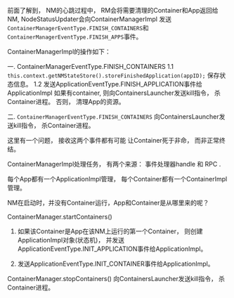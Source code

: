 
前面了解到， NM的心跳过程中， RM会将需要清理的Container和App返回给NM, NodeStatusUpdater会向ContainerManagerImpl
发送`ContainerManagerEventType.FINISH_CONTAINERS`和`ContainerManagerEventType.FINISH_APPS`事件。

ContainerManagerImpl的操作如下：

一. ContainerManagerEventType.FINISH_CONTAINERS
 1.1 `this.context.getNMStateStore().storeFinishedApplication(appID);` 保存状态信息。
 1.2 发送ApplicationEventType.FINISH_APPLICATION事件给ApplicationImpl
     如果有container, 则向ContainersLauncher发送kill指令， 杀Container进程。
     否则， 清理App的资源。
 
二. `ContainerManagerEventType.FINISH_CONTAINERS` 
     向ContainersLauncher发送kill指令， 杀Container进程。

这里有一个问题， 接收这两个事件都有可能 让Container死于非命， 而非正常终结。



ContainerManagerImpl处理任务， 有两个来源： 事件处理器handle 和 RPC .

 
每个App都有一个ApplicationImpl管理， 每个Container都有一个ContainerImpl管理。


NM在启动时，并没有Container运行，App和Container是从哪里来的呢？ 

ContainerManager.startContainers()

1. 如果该Container是App在该NM上运行的第一个Container， 则创建ApplicationImpl对象(状态机)， 
   并发送ApplicationEventType.INIT_APPLICATION事件给ApplicationImpl。

2. 发送ApplicationEventType.INIT_CONTAINER事件给ApplicationImpl。


ContainerManager.stopContainers()
  向ContainersLauncher发送kill指令， 杀Container进程。